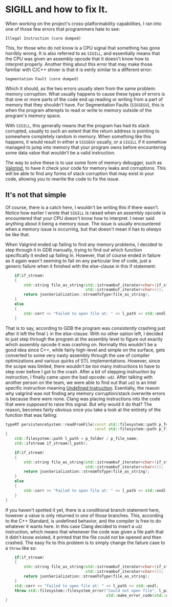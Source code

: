 # SIGILL and how to fix It.

When working on the project's cross-platformability capabilities, I ran into
one of those few errors that programmers hate to see:
```
Illegal Instruction (core dumped)
```
This, for those who do not know is a CPU signal that something has gone horribly
wrong. It is also referred to as `SIGILL`, and essentially means that the CPU
was given an assembly opcode that it doesn't know how to interpret properly.
Another thing about this error that may make those familiar with C/C++ shiver is
that it is eerily similar to a different error:
```
Segmentation Fault (core dumped)
```
Which it should, as the two errors usually stem from the same problem: memory
corruption. What usually happens to cause these types of errors is that one or
more parts of the code end up reading or writing from a part of memory that they
shouldn't have. For Segmentation Faults (`SIGSEGV`), this is when the program
attempts to read or write to memory outside of the program's memory space.

With `SIGILL`, this generally means that the program has had its stack
corrupted, usually to such an extent that the return address is pointing to
somewhere completely random in memory. When something like this happens, it
would result in either a `SIGSEGV` usually, or a `SIGILL` if it somehow managed
to jump into memory that your program owns before encountering some data value
that wouldn't be a valid instruction.

The way to solve these is to use some form of memory debugger, such as
[Valgrind](http://valgrind.org/), to have it check your code for memory leaks
and corruptions. This will be able to find any forms of stack corruption that
may exist in your code, allowing you to rewrite the code to fix the issue.

## It's not that simple

Of course, there is a catch here, I wouldn't be writing this if there wasn't.
Notice how earlier I wrote that `SIGILL` is raised when an assembly opcode is
encountered that your CPU doesn't know how to interpret. I never said anything
about it being a memory issue. The issue is usually encountered when a memory
issue is occurring, but that doesn't mean it has to _always_ be like that.

When Valgrind ended up failing to find any memory problems, I decided to step
through it in GDB manually, trying to find out which function specifically it
ended up failing in. However, that of course ended in failure as it again wasn't
seeming to fail on any particular line of code, just a generic failure when it
finished with the else-clause in this if statement:
```cpp
    if(if_stream)
    {
        std::string file_as_string(std::istreambuf_iterator<char>(if_stream),
                                   std::istreambuf_iterator<char>());
        return jsonSerialization::streamToType(file_as_string);
    }
    else
    {
        std::cerr << "Failed to open file at: " << l_path << std::endl;
    }
```
That is to say, according to GDB the program was _consistently_ crashing just
after it left the final `}` in the else-clause. With no other option left, I 
decided to just step through the program at the assembly level to figure out 
exactly which assembly opcode it was crashing on. Normally this wouldn't be a
good idea since C++, while fairly high-level and simple on the surface, gets
converted to some very nasty assembly through the use of compiler optimizations
and various quirks of STL implementations. However, since the scope was limited,
there wouldn't be _too_ many instructions to have to step over before I got to
the crash. After a bit of stepping instruction by instruction, I finally came
upon the bad opcode: `ud2`. After talking with another person on the team, we
were able to find out that `ud2` is an Intel specific instruction meaning
[Undefined Instruction](https://www.felixcloutier.com/x86/ud). Esentially, the
reason why valgrind was not finding any memory corruption/stack overwrite errors
is because there were none. Clang was placing instructions into the code that
were _supposed_ to raise this signal. But why would it do that? The reason,
becomes fairly obvious once you take a look at the entirety of the function that
was failing:
```cpp
typeRT persistenceSystem::readFromFile(const std::filesystem::path p_folder,
                                       const std::filesystem::path p_file_name)
{
    std::filesystem::path l_path = p_folder / p_file_name;
    std::ifstream if_stream(l_path);

    if(if_stream)
    {
        std::string file_as_string(std::istreambuf_iterator<char>(if_stream),
                                   std::istreambuf_iterator<char>());
        return jsonSerialization::streamToType(file_as_string);
    }
    else
    {
        std::cerr << "Failed to open file at: " << l_path << std::endl;
    }
}
```

If you haven't spotted it yet, there is a conditional branch statement here,
however a value is only returned in _one_ of those branches. This, according to
the C++ Standard, is undefined behavior, and the compiler is free to do whatever
it wants here. In this case Clang decided to insert a `ud2` instruction, which
means that whenever the code was given a file path that it didn't know existed,
it  printed that the file could not be opened and then crashed. The easy fix to
this problem is to simply change the failure case to a `throw` like so:
```cpp
    if(if_stream)
    {
        std::string file_as_string(std::istreambuf_iterator<char>(if_stream),
                                   std::istreambuf_iterator<char>());
        return jsonSerialization::streamToType(file_as_string);
    }
    std::cerr << "Failed to open file at: " << l_path << std::endl;
    throw std::filesystem::filesystem_error("Could not open file", l_path,
                                            std::make_error_code(std::errc::no_such_file_or_directory));
}
```


